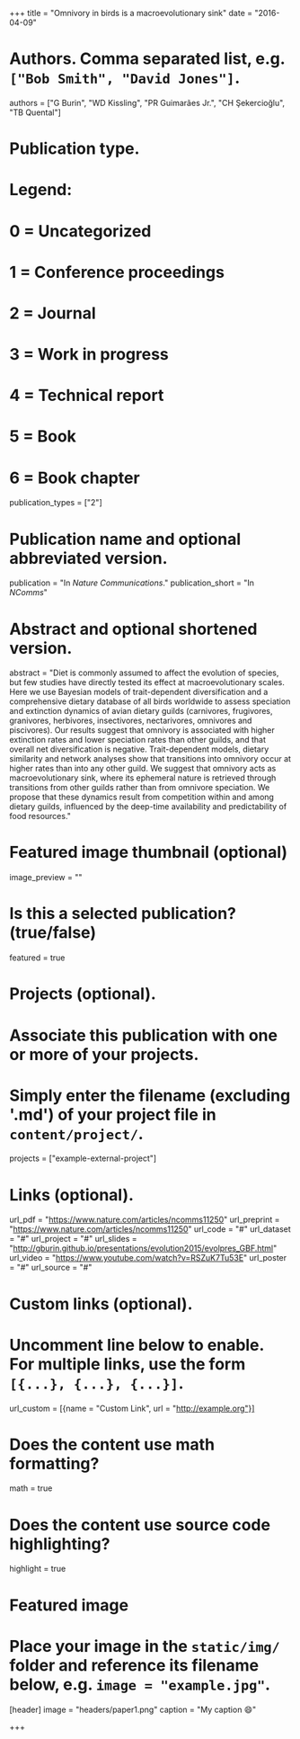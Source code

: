 +++
title = "Omnivory in birds is a macroevolutionary sink"
date = "2016-04-09"

# Authors. Comma separated list, e.g. `["Bob Smith", "David Jones"]`.
authors = ["G Burin", "WD Kissling", "PR Guimarães Jr.", "CH Şekercioğlu", "TB Quental"]

# Publication type.
# Legend:
# 0 = Uncategorized
# 1 = Conference proceedings
# 2 = Journal
# 3 = Work in progress
# 4 = Technical report
# 5 = Book
# 6 = Book chapter
publication_types = ["2"]

# Publication name and optional abbreviated version.
publication = "In *Nature Communications*."
publication_short = "In *NComms*"

# Abstract and optional shortened version.
abstract = "Diet is commonly assumed to affect the evolution of species, but few studies have directly tested its effect at macroevolutionary scales. Here we use Bayesian models of trait-dependent diversification and a comprehensive dietary database of all birds worldwide to assess speciation and extinction dynamics of avian dietary guilds (carnivores, frugivores, granivores, herbivores, insectivores, nectarivores, omnivores and piscivores). Our results suggest that omnivory is associated with higher extinction rates and lower speciation rates than other guilds, and that overall net diversification is negative. Trait-dependent models, dietary similarity and network analyses show that transitions into omnivory occur at higher rates than into any other guild. We suggest that omnivory acts as macroevolutionary sink, where its ephemeral nature is retrieved through transitions from other guilds rather than from omnivore speciation. We propose that these dynamics result from competition within and among dietary guilds, influenced by the deep-time availability and predictability of food resources."

# Featured image thumbnail (optional)
image_preview = ""

# Is this a selected publication? (true/false)
featured = true

# Projects (optional).
#   Associate this publication with one or more of your projects.
#   Simply enter the filename (excluding '.md') of your project file in `content/project/`.
projects = ["example-external-project"]

# Links (optional).
url_pdf = "https://www.nature.com/articles/ncomms11250"
url_preprint = "https://www.nature.com/articles/ncomms11250"
url_code = "#"
url_dataset = "#"
url_project = "#"
url_slides = "http://gburin.github.io/presentations/evolution2015/evolpres_GBF.html"
url_video = "https://www.youtube.com/watch?v=RSZuK7Tu53E"
url_poster = "#"
url_source = "#"

# Custom links (optional).
#   Uncomment line below to enable. For multiple links, use the form `[{...}, {...}, {...}]`.
url_custom = [{name = "Custom Link", url = "http://example.org"}]

# Does the content use math formatting?
math = true

# Does the content use source code highlighting?
highlight = true

# Featured image
# Place your image in the `static/img/` folder and reference its filename below, e.g. `image = "example.jpg"`.
[header]
image = "headers/paper1.png"
caption = "My caption :smile:"

+++
